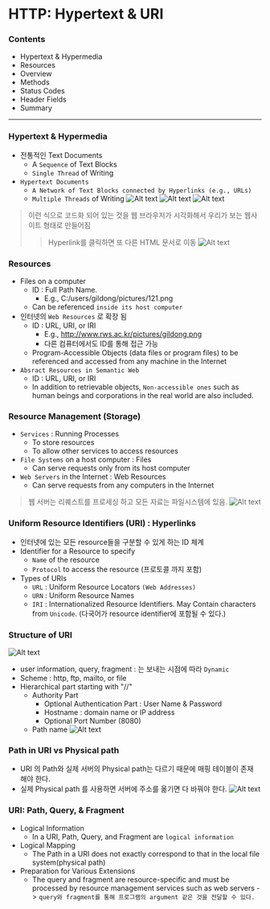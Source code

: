 # HTTP: Hypertext & URI

### Contents
- Hypertext & Hypermedia
- Resources
- Overview
- Methods
- Status Codes
- Header Fields
- Summary
---

### Hypertext & Hypermedia
- 전통적인 Text Documents
    - A `Sequence` of Text Blocks
    - `Single Thread` of Writing
 - `Hypertext Documents`
    - `A Network of Text Blocks connected by Hyperlinks (e.g., URLs)`
    - `Multiple Threads` of Writing
![Alt text](<Screenshot 2023-10-12 at 6.09.43 PM.png>)
![Alt text](<Screenshot 2023-10-12 at 6.09.55 PM.png>)
![Alt text](<Screenshot 2023-10-12 at 6.11.22 PM.png>)
> 이런 식으로 코드화 되어 있는 것을 웹 브라우저가 시각화해서 우리가 보는 웹사이트 형태로 만들어짐
>> Hyperlink를 클릭하면 또 다른 HTML 문서로 이동
![Alt text](<Screenshot 2023-10-12 at 6.11.35 PM.png>)

### Resources
- Files on a computer
    - ID : Full Path Name.
        - E.g., C:/users/gildong/pictures/121.png
    - Can be referenced `inside its host computer`
- 인터넷의 `Web Resources` 로 확장 됨
    - ID : URL, URI, or IRI
        - E.g., http://www.rws.ac.kr/pictures/gildong.png
        - 다른 컴퓨터에서도 ID를 통해 접근 가능
    - Program-Accessible Objects (data files or program files) to be referenced and accessed from any machine in the Internet
- `Absract Resources in Semantic Web`
    - ID : URL, URI, or IRI
    - In addition to retrievable objects, `Non-accessible ones` such as human beings and corporations in the real world are also included.

### Resource Management (Storage)
- `Services` : Running Processes
    - To store resources
    - To allow other services to access resources
- `File Systems` on a host computer : Files
    - Can serve requests only from its host computer
- `Web Servers` in the Internet : Web Resources
    - Can serve requests from any computers in the Internet
> 웹 서버는 리퀘스트를 프로세싱 하고 모든 자료는 파일시스템에 있음.
![Alt text](<Screenshot 2023-10-12 at 6.39.39 PM.png>)

### Uniform Resource Identifiers (URI) : Hyperlinks
- 인터넷에 있는 모든 resource들을 구분할 수 있게 하는 ID 체계
- Identifier for a Resource to specify
    - `Name` of the resource
    - `Protocol` to access the resource (프로토콜 까지 포함)
- Types of URIs
    - `URL` : Uniform Resource Locators `(Web Addresses)`
    - `URN` : Uniform Resource Names
    - `IRI` : Internationalized Resource Identifiers. May Contain characters from `Unicode`. (다국어가 resource identifier에 포함될 수 있다.)

### Structure of URI
![Alt text](<Screenshot 2023-10-12 at 10.19.56 PM.png>)
- user information, query, fragment : 는 보내는 시점에 따라 `Dynamic`
- Scheme : http, ftp, mailto, or file
- Hierarchical part starting with "//"
    - Authority Part
        - Optional Authentication Part : User Name & Password
        - Hostname : domain name or IP address
        - Optional Port Number (8080)
    - Path name
![Alt text](<Screenshot 2023-10-12 at 10.24.04 PM.png>)

### Path in URI vs Physical path
- URI 의 Path와 실제 서버의 Physical path는 다르기 때문에 매핑 테이블이 존재 해야 한다. 
- 실제 Physical path 를 사용하면 서버에 주소를 옮기면 다 바꿔야 한다.
![Alt text](<Screenshot 2023-10-12 at 10.27.29 PM.png>)

### URI: Path, Query, & Fragment
- Logical Information
    - In a URI, Path, Query, and Fragment are `logical information`
- Logical Mapping
    - The Path in a URI does not exactly correspond to that in the local file system(physical path)
- Preparation for Various Extensions
    - The query and fragment are resource-specific and must be processed by resource management services such as web servers -> `query와 fragment를 통해 프로그램의 argument 같은 것을 전달할 수 있다.`

    
